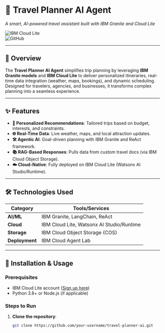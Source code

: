 # 🧳 Travel Planner AI Agent  
*A smart, AI-powered travel assistant built with IBM Granite and Cloud Lite*  

![IBM Cloud Lite](https://img.shields.io/badge/IBM_Cloud_Lite-054ADA?style=flat&logo=ibm)  
![GitHub](https://img.shields.io/badge/Deployed-IBM_Cloud_Agent_Lab-success)  

---

## 📌 Overview  
The **Travel Planner AI Agent** simplifies trip planning by leveraging **IBM Granite models** and **IBM Cloud Lite** to deliver personalized itineraries, real-time data integration (weather, maps, bookings), and dynamic scheduling. Designed for travelers, agencies, and businesses, it transforms complex planning into a seamless experience.

---

## ✨ Features  
- **🧠 Personalized Recommendations**: Tailored trips based on budget, interests, and constraints.  
- **🌐 Real-Time Data**: Live weather, maps, and local attraction updates.  
- **🛠 Agentic AI**: Goal-driven planning with IBM Granite and ReAct framework.  
- **📚 RAG-Based Responses**: Pulls data from custom travel docs (via IBM Cloud Object Storage).  
- **☁️ Cloud-Native**: Fully deployed on IBM Cloud Lite (Watsonx AI Studio/Runtime).  

---

## 🛠️ Technologies Used  
| **Category**       | **Tools/Services**                          |  
|---------------------|--------------------------------------------|  
| **AI/ML**           | IBM Granite, LangChain, ReAct              |  
| **Cloud**           | IBM Cloud Lite, Watsonx AI Studio/Runtime  |  
| **Storage**         | IBM Cloud Object Storage (COS)             |  
| **Deployment**      | IBM Cloud Agent Lab                        |  

---

## 🚀 Installation & Usage  
### Prerequisites  
- IBM Cloud Lite account ([Sign up here](https://cloud.ibm.com/))  
- Python 3.8+ or Node.js (if applicable)  

### Steps to Run  
1. **Clone the repository**:  
   ```bash  
   git clone https://github.com/your-username/travel-planner-ai.git  







